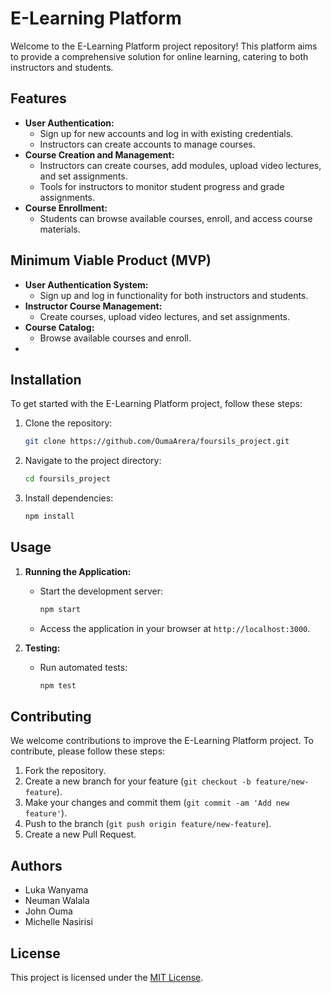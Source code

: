 # E-Learning Platform

Welcome to the E-Learning Platform project repository! This platform aims to provide a comprehensive solution for online learning, catering to both instructors and students.

## Features

- **User Authentication:**
  - Sign up for new accounts and log in with existing credentials.
  - Instructors can create accounts to manage courses.
- **Course Creation and Management:**
  - Instructors can create courses, add modules, upload video lectures, and set assignments.
  - Tools for instructors to monitor student progress and grade assignments.
- **Course Enrollment:**
  - Students can browse available courses, enroll, and access course materials.


## Minimum Viable Product (MVP)

- **User Authentication System:**
  - Sign up and log in functionality for both instructors and students.
- **Instructor Course Management:**
  - Create courses, upload video lectures, and set assignments.
- **Course Catalog:**
  - Browse available courses and enroll.
-

## Installation

To get started with the E-Learning Platform project, follow these steps:

1. Clone the repository:
   ```bash
   git clone https://github.com/OumaArera/foursils_project.git
   ```

2. Navigate to the project directory:
   ```bash
   cd foursils_project
   ```

3. Install dependencies:
   ```bash
   npm install
   ```

## Usage

1. **Running the Application:**
   - Start the development server:
     ```bash
     npm start
     ```
   - Access the application in your browser at `http://localhost:3000`.

2. **Testing:**
   - Run automated tests:
     ```bash
     npm test
     ```

## Contributing

We welcome contributions to improve the E-Learning Platform project. To contribute, please follow these steps:

1. Fork the repository.
2. Create a new branch for your feature (`git checkout -b feature/new-feature`).
3. Make your changes and commit them (`git commit -am 'Add new feature'`).
4. Push to the branch (`git push origin feature/new-feature`).
5. Create a new Pull Request.

## Authors

- Luka Wanyama
- Neuman Walala
- John Ouma
- Michelle Nasirisi

## License

This project is licensed under the [MIT License](LICENSE).
